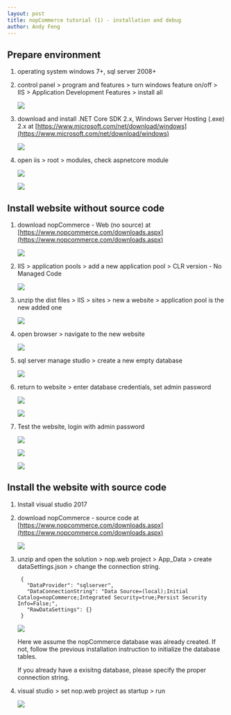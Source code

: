 ```yaml
---
layout: post
title: nopCommerce tutorial (1) - installation and debug
author: Andy Feng
---
```


## Prepare environment ##

1. operating system windows 7+, sql server 2008+

1. control panel > program and features > turn windows feature on/off > IIS > Application Development Features > install all
	
	![](./images/posts/20180109-nopcommerce-1.png)

1. download and install .NET Core SDK 2.x, Windows Server Hosting (.exe) 2.x at [https://www.microsoft.com/net/download/windows](https://www.microsoft.com/net/download/windows)

	![](/images/posts/20180109-nopcommerce-2.png)

1. open iis > root > modules, check aspnetcore module

	![](/images/posts/20180206-aspnetcore-1.png)

	![](/images/posts/20180109-nopcommerce-3.png)

## Install website without source code ##

1. download nopCommerce - Web (no source) at [https://www.nopcommerce.com/downloads.aspx](https://www.nopcommerce.com/downloads.aspx)

	![](/images/posts/20180109-nopcommerce-4.png)

1. IIS > application pools > add a new application pool > CLR version - No Managed Code

	![](/images/posts/20180109-nopcommerce-5.png)

1. unzip the dist files > IIS > sites > new a website > application pool is the new added one

	![](/images/posts/20180109-nopcommerce-6.png)

1. open browser > navigate to the new website

	![](/images/posts/20180109-nopcommerce-7.png)

1. sql server manage studio > create a new empty database

	![](/images/posts/20180109-nopcommerce-8.png)

1. return to website > enter database credentials, set admin password 

	![](/images/posts/20180109-nopcommerce-9.png)

	![](/images/posts/20180109-nopcommerce-10.png)

1. Test the website, login with admin password 

	![](/images/posts/20180109-nopcommerce-11.png)

	![](/images/posts/20180109-nopcommerce-12.png)

	![](/images/posts/20180109-nopcommerce-13.png) 

## Install the website with source code ##

1. Install visual studio 2017

1. download nopCommerce - source code at [https://www.nopcommerce.com/downloads.aspx](https://www.nopcommerce.com/downloads.aspx)

	![](/images/posts/20180109-nopcommerce-14.png)

1. unzip and open the solution > nop.web project > App_Data > create dataSettings.json > change the connection string. 

		{
		  "DataProvider": "sqlserver",
		  "DataConnectionString": "Data Source=(local);Initial Catalog=nopCommerce;Integrated Security=true;Persist Security Info=False;",
		  "RawDataSettings": {}
		}

	![](/images/posts/20180109-nopcommerce-15.png) 

	Here we assume the nopCommerce database was already created. If not, follow the previous installation instruction to initialize the database tables.

	If you already have a exisitng database, please specify the proper connection string. 

1. visual studio > set nop.web project as startup > run
	
	![](/images/posts/20180109-nopcommerce-11.png)

